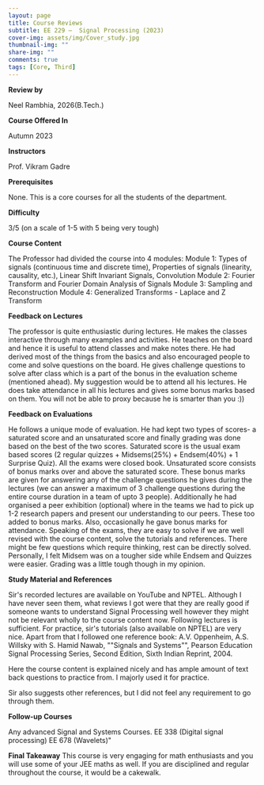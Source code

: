 ```yaml
---
layout: page
title: Course Reviews
subtitle: EE 229 –  Signal Processing (2023)
cover-img: assets/img/Cover_study.jpg
thumbnail-img: ""
share-img: ""
comments: true
tags: [Core, Third]
---
```


**Review by**

Neel Rambhia, 2026(B.Tech.)

**Course Offered In**

Autumn 2023

**Instructors**

Prof. Vikram Gadre

**Prerequisites**

None. This is a core courses for all the students of the department.

**Difficulty**

3/5 (on a scale of 1-5 with 5 being very tough)

**Course Content**

The Professor had divided the course into 4 modules:
Module 1: Types of signals (continuous time and discrete time), Properties of signals (linearity, causality, etc.), Linear Shift Invariant Signals, Convolution
Module 2: Fourier Transform and Fourier Domain Analysis of Signals
Module 3: Sampling and Reconstruction
Module 4: Generalized Transforms - Laplace and Z Transform

**Feedback on Lectures**

The professor is quite enthusiastic during lectures. He makes the classes interactive through many examples and activities. He teaches on the board and hence it is useful to attend classes and make notes there. He had derived most of the things from the basics and also encouraged people to come and solve questions on the board. He gives challenge questions to solve after class which is a part of the bonus in the evaluation scheme (mentioned ahead). My suggestion would be to attend all his lectures. He does take attendance in all his lectures and gives some bonus marks based on them. You will not be able to proxy because he is smarter than you :))

**Feedback on Evaluations**

He follows a unique mode of evaluation. He had kept two types of scores- a saturated score and an unsaturated score and finally grading was done based on the best of the two scores. Saturated score is the usual exam based scores (2 regular quizzes + Midsems(25%) + Endsem(40%) + 1 Surprise Quiz). All the exams were closed book.
Unsaturated score consists of bonus marks over and above the saturated score. These bonus marks are given for answering any of the challenge questions he gives during the lectures (we can answer a maximum of 3 challenge questions during the entire course duration in a team of upto 3 people). Additionally he had organised a peer exhibition (optional) where in the teams we had to pick up 1-2 research papers and present our understanding to our peers. These too added to bonus marks. Also, occasionally he gave bonus marks for attendance.
Speaking of the exams, they are easy to solve if we are well revised with the course content, solve the tutorials and references.  There might be few questions which require thinking, rest can be directly solved. Personally, I felt Midsem was on a tougher side while Endsem and Quizzes were easier.
Grading was a little tough though in my opinion.

**Study Material and References**

Sir's recorded lectures are available on YouTube and NPTEL. Although I have never seen them, what reviews I got were that they are really good if someone wants to understand Signal Processing well however they might not be relevant wholly to the course content now. Following lectures is sufficient. For practice, sir's tutorials (also available on NPTEL) are very nice.
Apart from that I followed one reference book:
A.V. Oppenheim, A.S. Willsky with S. Hamid Nawab, ""Signals and Systems"", Pearson 
Education Signal Processing Series, Second Edition, Sixth Indian Reprint, 2004.

Here the course content is explained nicely and has ample amount of text back questions to practice from. I majorly used it for practice.

Sir also suggests other references, but I did not feel any requirement to go through them.
 
**Follow-up Courses**

Any advanced Signal and Systems Courses.
EE 338 (Digital signal processing)
EE 678 (Wavelets)"

**Final Takeaway**
This course is very engaging for math enthusiasts and you will use some of your JEE maths as well. If you are disciplined and regular throughout the course, it would be a cakewalk.